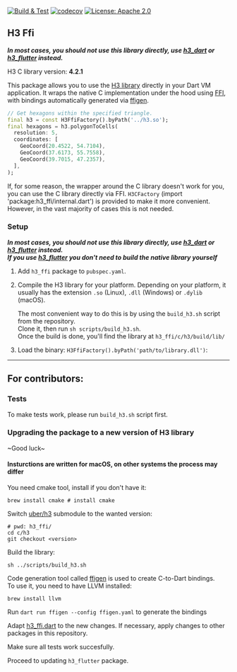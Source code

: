 <p>
<a href="https://github.com/festelo/h3_dart/actions"><img src="https://github.com/festelo/h3_dart/actions/workflows/tests.yml/badge.svg" alt="Build & Test"></a>
<a href="https://codecov.io/gh/festelo/h3_dart"><img src="https://codecov.io/gh/festelo/h3_dart/branch/master/graph/badge.svg" alt="codecov"></a>
<a href="https://opensource.org/licenses/Apache-2.0"><img src="https://img.shields.io/badge/License-Apache_2.0-blue.svg" alt="License: Apache 2.0"></a>
</p>

## H3 Ffi

***In most cases, you should not use this library directly, use [h3_dart](https://pub.dev/packages/h3_dart/) or [h3_flutter](https://pub.dev/packages/h3_flutter/) instead.***  

H3 C library version: **4.2.1**

This package allows you to use the [H3 library](https://github.com/uber/h3) directly in your Dart VM application. It wraps the native C implementation under the hood using [FFI](https://pub.dev/packages/ffi), with bindings automatically generated via [ffigen](https://pub.dev/packages/ffige).

```dart
// Get hexagons within the specified triangle.
final h3 = const H3FfiFactory().byPath('../h3.so');
final hexagons = h3.polygonToCells(
  resolution: 5,
  coordinates: [
    GeoCoord(20.4522, 54.7104),
    GeoCoord(37.6173, 55.7558),
    GeoCoord(39.7015, 47.2357),
  ],
);
```  

If, for some reason, the wrapper around the C library doesn't work for you, you can use the C library directly via FFI. `H3CFactory` (import 'package:h3_ffi/internal.dart') is provided to make it more convenient. However, in the vast majority of cases this is not needed.

### Setup

***In most cases, you should not use this library directly, use [h3_dart](https://pub.dev/packages/h3_dart/) or [h3_flutter](https://pub.dev/packages/h3_flutter/) instead.***  
***If you use [h3_flutter](https://pub.dev/packages/h3_flutter/) you don't need to build the native library yourself***


1. Add `h3_ffi` package to `pubspec.yaml`.

2. Compile the H3 library for your platform. Depending on your platform, it usually has the extension `.so` (Linux), `.dll` (Windows) or `.dylib` (macOS).  

   The most convenient way to do this is by using the `build_h3.sh` script from the repository.  
   Clone it, then run `sh scripts/build_h3.sh`.  
   Once the build is done, you'll find the library at `h3_ffi/c/h3/build/lib/`

3. Load the binary: `H3FfiFactory().byPath('path/to/library.dll')`:
  
-------------
## For contributors:

### Tests

To make tests work, please run `build_h3.sh` script first.
  
### Upgrading the package to a new version of H3 library

\~Good luck\~

#### Insturctions are written for macOS, on other systems the process may differ

You need cmake tool, install if you don't have it:
```
brew install cmake # install cmake
```

Switch [uber/h3](https://github.com/uber/h3) submodule to the wanted version:

```
# pwd: h3_ffi/
cd c/h3
git checkout <version>
```

Build the library:
```
sh ../scripts/build_h3.sh
```

Code generation tool called [ffigen](https://pub.dev/packages/ffige) is used to create C-to-Dart bindings.  
To use it, you need to have LLVM installed:
```
brew install llvm
```

Run `dart run ffigen --config ffigen.yaml` to generate the bindings

Adapt [h3_ffi.dart](src/h3_ffi.dart) to the new changes. If necessary, apply changes to other packages in this repository. 

Make sure all tests work succesfully. 

Proceed to updating `h3_flutter` package.
